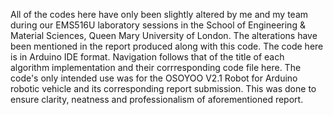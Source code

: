 All of the codes here have only been slightly altered by me and my team during our EMS516U laboratory sessions in the School of Engineering & Material Sciences, Queen Mary University of London. 
The alterations have been mentioned in the report produced along with this code. 
The code here is in Arduino IDE format. Navigation follows that of the title of each algorithm implementation and their corrresponding code file here.
The code's only intended use was for the OSOYOO V2.1 Robot for Arduino robotic vehicle and its corresponding report submission. 
This was done to ensure clarity, neatness and professionalism of aforementioned report.
